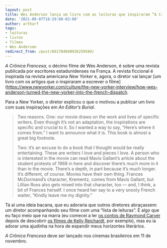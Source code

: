 ```yaml
---
layout: post
title: Wes Anderson lança um livro com as leituras que inspiraram “A Crônica Francesa”
date: '2021-09-07T18:29:08-03:00'
author: arthurf
tags:
- leituras
- livros
- filmes
- Wes Anderson
redirect_from: /post/661704040936259584/
---
```


_A Crônica Francesa_, o décimo filme de Wes Anderson, é sobre uma revista publicada por escritores estadunidenses na França. A revista ficcional é inspirada na revista americana _New Yorker_&nbsp;e, agora, o diretor vai lançar [um livro com os artigos que o inspiraram a escrever o filme](https://www.newyorker.com/culture/the-new-yorker-interview/how-wes-anderson-turned-the-new-yorker-into-the-french-dispatch.

Para a New Yorker, o diretor explicou o que o motivou a publicar um livro com suas inspirações em _An Editor’s Burial_.

> Two reasons. One: our movie draws on the work and lives of specific writers. Even though it’s not an adaptation, the inspirations are specific and crucial to it. So I wanted a way to say, “Here’s where it comes from.” I want to announce what it is. This book is almost a great big footnote.
>
> Two: it’s an excuse to do a book that I thought would be really entertaining. These are writers I love and pieces I love. A person who is interested in the movie can read Mavis Gallant’s article about the student protests of 1968 in here and discover there’s much more in it than in the movie. There’s a depth, in part because it’s much longer. It’s different, of course. Movies have their own thing. Frances McDormand’s character, Krementz, comes from Mavis Gallant, but Lillian Ross also gets mixed into that character, too — and, I think, a bit of Frances herself. I once heard her say to a very snooty French waiter, “Kindly leave me my dignity.”

Tá aí uma ideia bacana, que eu adoraria que outros diretores abraçassem: um diretor acompanhando seu filme com uma “lista de leituras”. É algo que eu faço meio que na marra (eu comecei a ler [os contos de Raymond Carver](https://paomortadela.com.br/post/658084290898362368/) depois de descobrir [os filmes de Kelly Reichardt](https://paomortadela.com.br/post/658068828622815232/), por exemplo), mas eu ia adorar uma ajudinha na hora de expandir meus horizontes literários.

_A Crônica Francesa_ deve ser lançado nos cinemas brasileiros em 11 de novembro.

